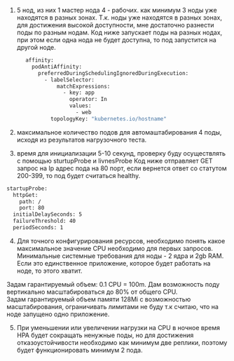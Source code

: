 
1) 5 нод, из них 1 мастер нода 4 - рабочих. как минимум 3 ноды уже находятся в разных зонах.
Т.к. ноды уже находятся в разных зонах, для достижения высокой доступности, мне достаточно разнести поды по разным нодам. 
Код ниже запускает поды на разных нодах, при этом если одна нода не будет доступна, то под запустится на другой ноде.
```bash
      affinity:
        podAntiAffinity:
          preferredDuringSchedulingIgnoredDuringExecution:
            - labelSelector:
                matchExpressions:
                  - key: app
                    operator: In
                    values:
                      - web
              topologyKey: "kubernetes.io/hostname" 
```
2)  максимальное количество подов для автомаштабирования 4 поды, исходя из результатов нагрузочного теста.

3) время для инициализации 5-10 секунд, проверку буду осуществлять с помощью sturtupProbe и livnesProbe
Код ниже отправляет GET запрос на Ip адрес пода на 80 порт, если вернется ответ со статутом 200-399, то под будет считаться healthy.
```bash
startupProbe:
  httpGet:
    path: /
    port: 80
  initialDelaySeconds: 5
  failureThreshold: 40
  periodSeconds: 1
```

4) Для точного конфигурирования ресурсов, необходимо понять какое максимальное значение CPU необходимо для первых запросов.
Минимальные системные требования для ноды - 2 ядра и 2gb RAM. Если это единственное приложение, которое будет работать на ноде, то этого хватит.

Задам гарантируемый объем: 0.1 CPU = 100m. Дам возможность поду вертикально масштабироваться до 80% от общего CPU.    
Задам гарантируемый объем памяти 128Mi с возможностью масштабирования, ограничивать лимитами не буду т.к считаю, что на ноде запущено одно приложение.

5) При уменьшении или увеличении нагрузки на CPU в ночное время HPA будет сокращать ненужные поды, но для достижения отказоустойчивости необходимо как минимум две реплики, поэтому будет функционировать минимум 2 пода. 



